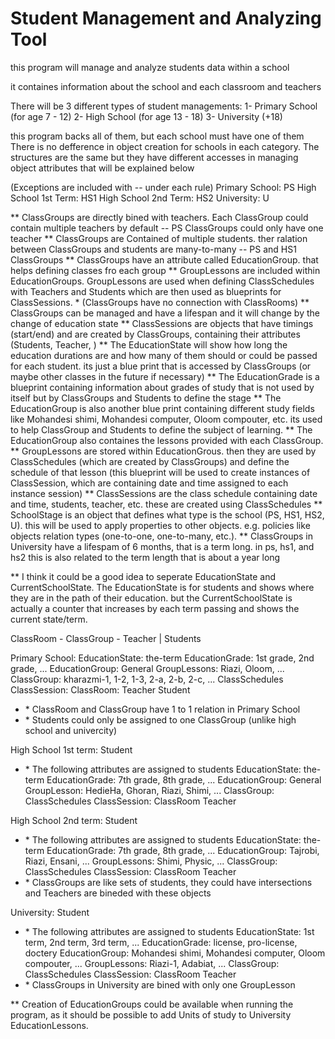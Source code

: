 # Student Management and Analyzing Tool

this program will manage and analyze students data within a school

it containes information about the school and each classroom and teachers

There will be 3 different types of student managements:
1- Primary School (for age 7 - 12)
2- High School (for age 13 - 18)
3- University (+18)

this program backs all of them, but each school must have one of them
There is no defference in object creation for schools in each category. The structures are the same but they have different accesses in managing object attributes that will be explained below



(Exceptions are included with -- under each rule)
Primary School: PS
High School 1st Term: HS1
High School 2nd Term: HS2
University: U


** ClassGroups are directly bined with teachers. Each ClassGroup could contain multiple teachers by default
    -- PS ClassGroups could only have one teacher
** ClassGroups are Contained of multiple students. ther ralation between ClassGroups and students are many-to-many
    -- PS and HS1 ClassGroups
** ClassGroups have an attribute called EducationGroup. that helps defining classes fro each group
** GroupLessons are included within EducationGroups. GroupLessons are used when defining ClassSchedules with Teachers and Students which are then used as blueprints for ClassSessions.
\* (ClassGroups have no connection with ClassRooms)
** ClassGroups can be managed and have a lifespan and it will change by the change of education state
** ClassSessions are objects that have timings (start/end) and are created by ClassGroups, containing their attributes (Students, Teacher, )
** The EducationState will show how long the education durations are and how many of them should or could be passed for each student. its just a blue print that is accessed by ClassGroups (or maybe other classes in the future if necessary)
** The EducationGrade is a blueprint containing information about grades of study that is not used by itself but by ClassGroups and Students to define the stage
** The EducationGroup is also another blue print containing different study fields like Mohandesi shimi, Mohandesi computer, Oloom compouter, etc. its used to help ClassGroup and Students to define the subject of learning. 
** The EducationGroup also containes the lessons provided with each ClassGroup.
** GroupLessons are stored within EducationGrous. then they are used by ClassSchedules (which are created by ClassGroups) and define the schedule of that lesson (this blueprint will be used to create instances of ClassSession, which are containing date and time assigned to each instance session)
** ClassSessions are the class schedule containing date and time, students, teacher, etc. these are created using ClassSchedules
** SchoolStage is an object that defines what type is the school (PS, HS1, HS2, U). this will be used to apply properties to other objects. e.g. policies like objects relation types (one-to-one, one-to-many, etc.).
** ClassGroups in University have a lifespam of 6 months, that is a term long. in ps, hs1, and hs2 this is also related to the term length that is about a year long

** I think it could be a good idea to seperate EducationState and CurrentSchoolState. The EducationState is for students and shows where they are in the path of their education. but the CurrentSchoolState is actually a counter that increases by each term passing and shows the current state/term.



ClassRoom - ClassGroup - Teacher
                |
            Students


Primary School:
    EducationState: the-term
    EducationGrade: 1st grade, 2nd grade, ...
    EducationGroup: General
            GroupLessons: Riazi, Oloom, ...
    ClassGroup: kharazmi-1, 1-2, 1-3, 2-a, 2-b, 2-c, ...
        ClassSchedules
        ClassSession: 
    ClassRoom: 
    Teacher
    Student
* \* ClassRoom and ClassGroup have 1 to 1 relation in Primary School
* \* Students could only be assigned to one ClassGroup (unlike high school and univercity) 


High School 1st term:
    Student
*   \* The following attributes are assigned to students
        EducationState: the-term
        EducationGrade: 7th grade, 8th grade, ...
        EducationGroup: General
            GroupLesson: HedieHa, Ghoran, Riazi, Shimi, ...
    ClassGroup: 
        ClassSchedules
        ClassSession: 
    ClassRoom
    Teacher


High School 2nd term:
    Student
*   \* The following attributes are assigned to students
        EducationState: the-term
        EducationGrade: 7th grade, 8th grade, ...
        EducationGroup: Tajrobi, Riazi, Ensani, ...
            GroupLessons: Shimi, Physic, ...
    ClassGroup: 
        ClassSchedules
        ClassSession: 
    ClassRoom
    Teacher
* \* ClassGroups are like sets of students, they could have intersections and Teachers are bineded with these objects


University:
    Student
*    \* The following attributes are assigned to students
        EducationState: 1st term, 2nd term, 3rd term, ...
        EducationGrade: license, pro-license, doctery
        EducationGroup: Mohandesi shimi, Mohandesi computer, Oloom compouter, ...
            GroupLessons: Riazi-1, Adabiat, ...
    ClassGroup:
        ClassSchedules
        ClassSession: 
    ClassRoom
    Teacher
* \* ClassGroups in University are bined with only one GroupLesson


** Creation of EducationGroups could be available when running the program, as it should be possible to add Units of study to University EducationLessons.






